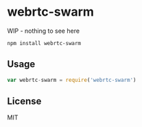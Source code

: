 # webrtc-swarm

WIP - nothing to see here

```
npm install webrtc-swarm
```

## Usage

``` js
var webrtc-swarm = require('webrtc-swarm')
```

## License

MIT
